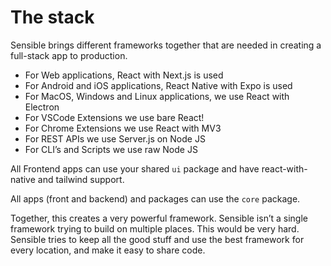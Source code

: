 # The stack

Sensible brings different frameworks together that are needed in creating a full-stack app to production.

* For Web applications, React with Next.js is used
* For Android and iOS applications, React Native with Expo is used
* For MacOS, Windows and Linux applications, we use React with Electron
* For VSCode Extensions we use bare React!
* For Chrome Extensions we use React with MV3
* For REST APIs we use Server.js on Node JS
* For CLI’s and Scripts we use raw Node JS

All Frontend apps can use your shared `ui` package and have react-with-native and tailwind support.

All apps (front and backend) and packages can use the `core` package.

Together, this creates a very powerful framework. Sensible isn’t a single framework trying to build on multiple places. This would be very hard. Sensible tries to keep all the good stuff and use the best framework for every location, and make it easy to share code.
